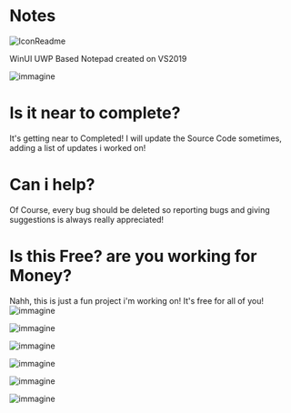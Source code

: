 # Notes

![IconReadme](https://user-images.githubusercontent.com/86930621/133277610-fd6f821b-a787-4f12-ac66-fabf8f9b9a35.png)


WinUI UWP Based Notepad created on VS2019

![immagine](https://user-images.githubusercontent.com/86930621/133507258-6bae8a7f-7239-47f8-b0e7-4172bb424e77.png)

# Is it near to complete?
It's getting near to Completed! I will update the Source Code sometimes, adding a list of updates i worked on!
# Can i help?
Of Course, every bug should be deleted so reporting bugs and giving suggestions is always really appreciated!
# Is this Free? are you working for Money?
Nahh, this is just a fun project i'm working on!
It's free for all of you!
![immagine](https://user-images.githubusercontent.com/86930621/133507349-edc8e9ce-ea86-45d9-b1dd-c30b415b482e.png)

![immagine](https://user-images.githubusercontent.com/86930621/133507466-ea0e17b0-8eb2-46cf-82f8-7f0f887111cc.png)

![immagine](https://user-images.githubusercontent.com/86930621/133507494-f80e8148-0ce0-48cc-8595-da5a0e4b3f09.png)

![immagine](https://user-images.githubusercontent.com/86930621/133507663-d73f289d-80f4-4893-ad91-78e28ad6e65d.png)

![immagine](https://user-images.githubusercontent.com/86930621/133507679-0b2dd121-9710-4156-a944-cedfd2bb3d0f.png)

![immagine](https://user-images.githubusercontent.com/86930621/133507717-9b076ef8-9fc5-42ef-a04b-025f683c5f45.png)
